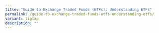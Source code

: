 ```yaml
---
title: "Guide to Exchange Traded Funds (ETFs): Understanding ETFs"
permalink: /guide-to-exchange-traded-funds-etfs-understanding-etfs/
variant: tiptap
description: ""
---
```

